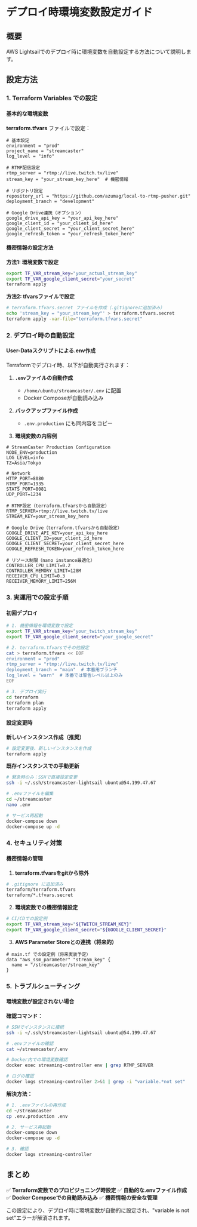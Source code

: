 # デプロイ時環境変数設定ガイド

## 概要

AWS Lightsailでのデプロイ時に環境変数を自動設定する方法について説明します。

## 設定方法

### 1. Terraform Variables での設定

#### 基本的な環境変数

**terraform.tfvars** ファイルで設定：

```hcl
# 基本設定
environment = "prod"
project_name = "streamcaster"
log_level = "info"

# RTMP配信設定
rtmp_server = "rtmp://live.twitch.tv/live"
stream_key = "your_stream_key_here"  # 機密情報

# リポジトリ設定
repository_url = "https://github.com/azumag/local-to-rtmp-pusher.git"
deployment_branch = "development"

# Google Drive連携（オプション）
google_drive_api_key = "your_api_key_here"
google_client_id = "your_client_id_here"
google_client_secret = "your_client_secret_here"
google_refresh_token = "your_refresh_token_here"
```

#### 機密情報の設定方法

**方法1: 環境変数で設定**
```bash
export TF_VAR_stream_key="your_actual_stream_key"
export TF_VAR_google_client_secret="your_secret"
terraform apply
```

**方法2: tfvarsファイルで設定**
```bash
# terraform.tfvars.secret ファイルを作成（.gitignoreに追加済み）
echo 'stream_key = "your_stream_key"' > terraform.tfvars.secret
terraform apply -var-file="terraform.tfvars.secret"
```

### 2. デプロイ時の自動設定

#### User-Dataスクリプトによる.env作成

Terraformでデプロイ時、以下が自動実行されます：

1. **`.env`ファイルの自動作成**
   - `/home/ubuntu/streamcaster/.env` に配置
   - Docker Composeが自動読み込み

2. **バックアップファイル作成**
   - `.env.production` にも同内容をコピー

3. **環境変数の内容例**
```env
# StreamCaster Production Configuration
NODE_ENV=production
LOG_LEVEL=info
TZ=Asia/Tokyo

# Network
HTTP_PORT=8080
RTMP_PORT=1935
STATS_PORT=8081
UDP_PORT=1234

# RTMP設定（terraform.tfvarsから自動設定）
RTMP_SERVER=rtmp://live.twitch.tv/live
STREAM_KEY=your_stream_key_here

# Google Drive（terraform.tfvarsから自動設定）
GOOGLE_DRIVE_API_KEY=your_api_key_here
GOOGLE_CLIENT_ID=your_client_id_here
GOOGLE_CLIENT_SECRET=your_client_secret_here
GOOGLE_REFRESH_TOKEN=your_refresh_token_here

# リソース制限（nano instance最適化）
CONTROLLER_CPU_LIMIT=0.2
CONTROLLER_MEMORY_LIMIT=128M
RECEIVER_CPU_LIMIT=0.3
RECEIVER_MEMORY_LIMIT=256M
```

### 3. 実運用での設定手順

#### 初回デプロイ

```bash
# 1. 機密情報を環境変数で設定
export TF_VAR_stream_key="your_twitch_stream_key"
export TF_VAR_google_client_secret="your_google_secret"

# 2. terraform.tfvarsでその他設定
cat > terraform.tfvars << EOF
environment = "prod"
rtmp_server = "rtmp://live.twitch.tv/live"
deployment_branch = "main"  # 本番用ブランチ
log_level = "warn"  # 本番では警告レベル以上のみ
EOF

# 3. デプロイ実行
cd terraform
terraform plan
terraform apply
```

#### 設定変更時

**新しいインスタンス作成（推奨）**
```bash
# 設定変更後、新しいインスタンスを作成
terraform apply
```

**既存インスタンスでの手動更新**
```bash
# 緊急時のみ：SSHで直接設定変更
ssh -i ~/.ssh/streamcaster-lightsail ubuntu@54.199.47.67

# .envファイルを編集
cd ~/streamcaster
nano .env

# サービス再起動
docker-compose down
docker-compose up -d
```

### 4. セキュリティ対策

#### 機密情報の管理

1. **terraform.tfvarsをgitから除外**
```bash
# .gitignore に追加済み
terraform/terraform.tfvars
terraform/*.tfvars.secret
```

2. **環境変数での機密情報設定**
```bash
# CI/CDでの設定例
export TF_VAR_stream_key="${TWITCH_STREAM_KEY}"
export TF_VAR_google_client_secret="${GOOGLE_CLIENT_SECRET}"
```

3. **AWS Parameter Storeとの連携（将来的）**
```hcl
# main.tf での設定例（将来実装予定）
data "aws_ssm_parameter" "stream_key" {
  name = "/streamcaster/stream_key"
}
```

### 5. トラブルシューティング

#### 環境変数が設定されない場合

**確認コマンド：**
```bash
# SSHでインスタンスに接続
ssh -i ~/.ssh/streamcaster-lightsail ubuntu@54.199.47.67

# .envファイルの確認
cat ~/streamcaster/.env

# Docker内での環境変数確認
docker exec streaming-controller env | grep RTMP_SERVER

# ログの確認
docker logs streaming-controller 2>&1 | grep -i "variable.*not set"
```

**解決方法：**
```bash
# 1. .envファイルの再作成
cd ~/streamcaster
cp .env.production .env

# 2. サービス再起動
docker-compose down
docker-compose up -d

# 3. 確認
docker logs streaming-controller
```

## まとめ

✅ **Terraform変数でのプロビジョニング時設定**
✅ **自動的な.envファイル作成**  
✅ **Docker Composeでの自動読み込み**
✅ **機密情報の安全な管理**

この設定により、デプロイ時に環境変数が自動的に設定され、"variable is not set"エラーが解消されます。